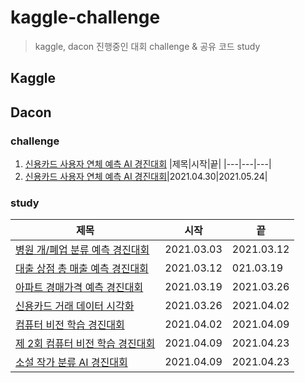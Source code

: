# kaggle-challenge
> kaggle, dacon 진행중인 대회 challenge & 공유 코드 study

## Kaggle

## Dacon

### challenge
1. [신용카드 사용자 연체 예측 AI 경진대회](dacon/challenge/신용카드%20사용자%20연체%20예측%20AI%20경진대회/)
|제목|시작|끝|
|---|---|---|
1. [신용카드 사용자 연체 예측 AI 경진대회](dacon/challenge/신용카드%20사용자%20연체%20예측%20AI%20경진대회/)|2021.04.30|2021.05.24|

### study
|제목|시작|끝|
|---|---|---|
[병원 개/폐업 분류 예측 경진대회](dacon/study/병원%20개/폐업%20분류%20예측%20경진대회/)|2021.03.03|2021.03.12|
[대출 상점 총 매출 예측 경진대회](dacon/study/대출%20상점%20총%20매출%20예측%20경진대회/)|2021.03.12|021.03.19|
[아파트 경매가격 예측 경진대회](dacon/study/아파트%20경매가격%20예측%20경진대회/)|2021.03.19|2021.03.26|
[신용카드 거래 데이터 시각화](dacon/study/신용카드%20거래%20데이터%20시각화/)|2021.03.26|2021.04.02|
[컴퓨터 비전 학습 경진대회](dacon/study/컴퓨터%20비전%20학습%20경진대회/)|2021.04.02|2021.04.09|
[제 2회 컴퓨터 비전 학습 경진대회](dacon/study/제%202회%20컴퓨터%20비전%20학습%20경진대회/)|2021.04.09|2021.04.23| 
[소설 작가 분류 AI 경진대회](dacon/study/소설%20작가%20분류%20AI%20경진대회/)|2021.04.09|2021.04.23|